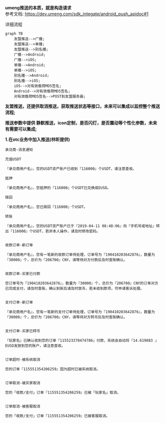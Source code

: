 **umeng推送的本质，就是构造请求**  
参考文档:
https://dev.umeng.com/sdk_integate/android_push_apidoc#1

详细流程
```mermaid
graph TB
    友盟推送-->广播;
    友盟推送-->单播;
    友盟推送-->别名播;
    广播-->Android;
    广播-->iOS;
    单播-->Android;
    单播-->iOS;
    别名播-->Android;
    别名播-->iOS;
    iOS-->对有效载荷MD5签名;
    Android-->对有效载荷MD5签名;
    对有效载荷MD5签名-->POST到友盟服务器;
```




**友盟推送，还提供取消推送，获取推送状态等接口，未来可以集成以监控整个推送流程;**  

**推送参数中提供 静默推送，icon定制，是否闪灯，是否震动等个性化参数，未来有需要可以集成;**  
  
  
**1.在otc业务中加入推送(林昕提供)**
```
承兑商-消息通知

充值USDT

『承兑商用户名』，您的USDT资产账户已收到『116000』个USDT，请注意查收。

抵押

『承兑商用户名』，您抵押的『116000』个USDT已兑换成EUSD。

赎回

『承兑商用户名』，您已赎回『116000』个USDT。

转账

『承兑商用户名』，您的USDT资产账户已于『2019-04-11 08:48:06』向『手机号或地址』转出『116000』个USDT，若非本人操作，请及时修改密码。  


收款订单-新订单

『承兑商用户名』，您有一笔新的收款订单待处理，订单号为『190410203642876』，数量为『30000』个，总价为『206700』CNY，请等待对方付款后及时查账确认。
   

收款订单-买家已付款

您订单号为『190410203642876』，数量为『30000』个，总价为『206700』CNY的订单对方已完成支付，请及时查账，确认到账后请及时放币，若未收到款项，可申请客诉处理。  


支付订单-新订单

『承兑商用户名』，您有一笔新的支付订单待处理，订单号为『190410203642876』，数量为『30000』个，总价为『206700』CNY，请等待对方转币后及时查账确认。


支付订单-买家已转币

『玩家名』已确认收到您的订单『115523378474786』付款，系统会自动将『14.619883 』EUSD发放到您的账户，请注意查收。


订单超时-被系统取消

您的订单『115551354206259』因为超时已被系统取消。  


订单取消-被买家取消

您的「收款/支付」订单『115551354206259』已被「玩家名」取消。  


订单取消-被客服取消

您的「收款/支付」订单『115551354206259』已被客服取消。
```
